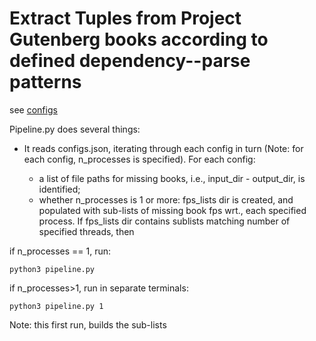 # Extract Tuples from Project Gutenberg books according to defined dependency--parse patterns

see [configs](https://github.com/ryanbrate/LREC_2024_submission/blob/main/Tuples/configs.json)

Pipeline.py does several things:

- It reads configs.json, iterating through each config in turn (Note: for each config, n\_processes is specified). For each config:

    - a list of file paths for missing books, i.e., input\_dir - output\_dir, is identified;
    - whether n\_processes is 1 or more: fps\_lists dir is created, and populated with sub-lists of missing book fps wrt., each specified process. If fps\_lists dir contains sublists matching number of specified threads, then 

if n\_processes == 1, run:
```
python3 pipeline.py
```

if n\_processes>1, run in separate terminals:
```
python3 pipeline.py 1
```
Note: this first run, builds the sub-lists





